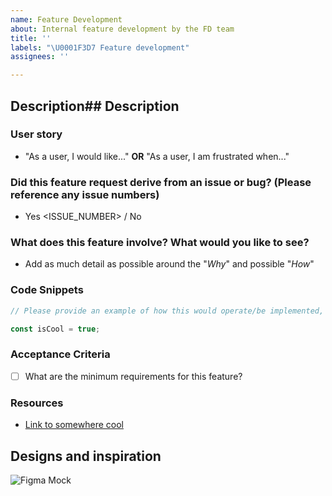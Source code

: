 ```yaml
---
name: Feature Development
about: Internal feature development by the FD team
title: ''
labels: "\U0001F3D7 Feature development"
assignees: ''

---
```


## Description## Description

### User story

- "As a user, I would like..." **OR** "As a user, I am frustrated when..."

### Did this feature request derive from an issue or bug? (Please reference any issue numbers)

- Yes <ISSUE_NUMBER> / No

### What does this feature involve? What would you like to see?

- Add as much detail as possible around the "_Why_" and possible "_How_"

### Code Snippets

```javascript
// Please provide an example of how this would operate/be implemented, even if it's rough :)

const isCool = true;
```

### Acceptance Criteria

- [ ] What are the minimum requirements for this feature?

### Resources

- [Link to somewhere cool](http://species-in-pieces.com/)

## Designs and inspiration

![Figma Mock](https://figma.com/cool/new/feature)
